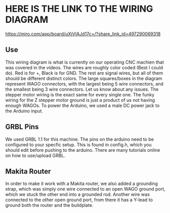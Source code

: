# **HERE IS THE LINK TO THE WIRING DIAGRAM**

https://miro.com/app/board/uXjVIAJd17c=/?share_link_id=497290069318

## Use
  This wiring diagram is what is currently on our operating CNC machien that was covered in the videos. The wires are roughly color coded (Best I could do). Red is for +, Black is for GND. The rest are signal wires, but all of them should be different distinct colors. The large squares/boxes in the diagram represent WAGO connectors, with the largest being 5 wire connectors, and the smallest being 3 wire connectors. Let us know about any issues. The stepper motor wiring is the exact same for every single one. The funky wiring for the Z stepper motor ground is just a product of us not having enough WAGOs. To power the Arduino, we used a male DC power jack to the Arduino input. 

## GRBL Pins
  We used GRBL 1.1 for this machine. The pins on the arduino need to be configured to your specfic setup. This is found in config.h, which you should edit before pushing to the arduino. There are many tutorials online on how to use/upload GRBL. 
  
## Makita Router
  In order to make it work with a Makita router, we also added a grounding strap, which was simply one wire connected to an open WAGO ground port, which we stuck the other end into a grounded rod. Another wire was connected to the other open ground port, from there it has a Y-lead to ground both the router and the buildplate. 
